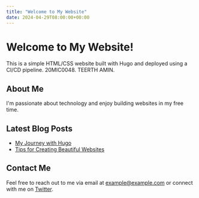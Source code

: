 ```yaml
---
title: "Welcome to My Website"
date: 2024-04-29T08:00:00+00:00
---
```


# Welcome to My Website!

This is a simple HTML/CSS website built with Hugo and deployed using a CI/CD pipeline.
20MIC0048.
TEERTH AMIN.

## About Me

I'm passionate about technology and enjoy building websites in my free time. 

## Latest Blog Posts

- [My Journey with Hugo](/blog/my-journey-with-hugo)
- [Tips for Creating Beautiful Websites](/blog/tips-for-beautiful-websites)

## Contact Me

Feel free to reach out to me via email at example@example.com or connect with me on [Twitter](https://twitter.com/example).
